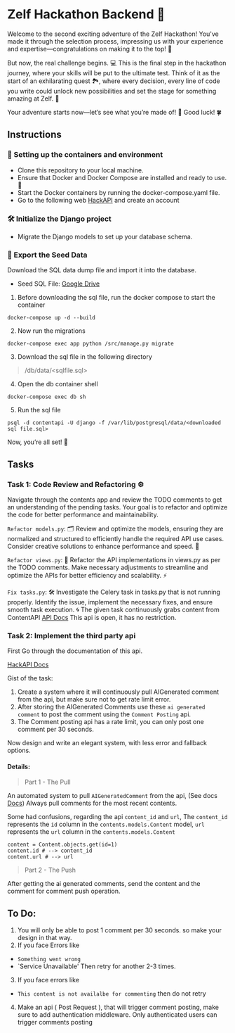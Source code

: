 # Zelf Hackathon Backend 🚀

Welcome to the second exciting adventure of the Zelf Hackathon! You've made it through the selection process, impressing us with your experience and expertise—congratulations on making it to the top! 🎉

But now, the real challenge begins. 💻 This is the final step in the hackathon journey, where your skills will be put to the ultimate test. Think of it as the start of an exhilarating quest 🏞️, where every decision, every line of code you write could unlock new possibilities and set the stage for something amazing at Zelf. 🔑

Your adventure starts now—let’s see what you’re made of! 💪 Good luck! 🍀


## Instructions

### 🚀 Setting up the containers and environment
- Clone this repository to your local machine.
- Ensure that Docker and Docker Compose are installed and ready to use. 🐳
- Start the Docker containers by running the docker-compose.yaml file.
- Go to the following web [HackAPI](https://hackapi.hellozelf.com/login/?next=/home/) and create an account

### 🛠️ Initialize the Django project

- Migrate the Django models to set up your database schema.


### 🌱 Export the Seed Data

Download the SQL data dump file and import it into the database.

- Seed SQL File: [Google Drive](https://drive.google.com/file/d/1KPg0kk6B_b7kR1qpZ58Q7wgR2rsuzW7A/view?usp=sharing)


1. Before downloading the sql file, run the docker compose to start the container 
```shell
docker-compose up -d --build
```
2. Now run the migrations
```shell
docker-compose exec app python /src/manage.py migrate
```
3. Download the sql file in the following directory
> /db/data/<sqlfile.sql>

4. Open the db container shell
```shell
docker-compose exec db sh 
```
5. Run the sql file
```shell
psql -d contentapi -U django -f /var/lib/postgresql/data/<downloaded sql file.sql>
```

Now, you’re all set! 🎉

##  Tasks
### Task 1: Code Review and Refactoring ⚙️

Navigate through the contents app and review the TODO comments to get an understanding of the pending tasks. Your goal is to refactor and optimize the code for better performance and maintainability.


`Refactor models.py`: 🗂️ Review and optimize the models, ensuring they are normalized and structured to efficiently handle the required API use cases. Consider creative solutions to enhance performance and speed. 🚀

`Refactor views.py`: 📑 Refactor the API implementations in views.py as per the TODO comments. Make necessary adjustments to streamline and optimize the APIs for better efficiency and scalability. ⚡

`Fix tasks.py`: 🛠️ Investigate the Celery task in tasks.py that is not running properly. Identify the issue, implement the necessary fixes, and ensure smooth task execution. 🌀
The given task continuously grabs content from ContentAPI [API Docs](https://www.postman.com/hellozelf/workspace/zelf-hackathon-backend/request/22135478-2cd2a12e-9e3e-4cc5-98e8-6628c40a0522?action=share&source=copy-link&creator=22135478&ctx=documentation)
This api is open, it has no restriction.


### Task 2: Implement the third party api

First Go through the documentation of this api. 

[HackAPI Docs](https://www.postman.com/hellozelf/workspace/zelf-hackathon-backend/collection/22135478-b612fc0d-d351-4deb-ae8a-ac9a92e2aa77?action=share&creator=22135478)

Gist of the task: 
1. Create a system where it will continuously pull AIGenerated comment from the api, but make sure not to get rate limit error. 
2. After storing the AIGenerated Comments use these `ai generated comment` to post the comment using the `Comment Posting` api.
3. The Comment posting api has a rate limit, you can only post one comment per 30 seconds. 

Now design and write an elegant system, with less error and fallback options. 

#### Details:

> Part 1 - The Pull

An automated system to pull `AIGeneratedComment` from the api, (See docs [Docs](https://www.postman.com/hellozelf/workspace/zelf-hackathon-backend/request/22135478-3c29af00-5b13-451e-8262-b5285d39b338?action=share&source=copy-link&creator=22135478&ctx=documentation))
Always pull comments for the most recent contents.

Some had confusions, regarding the api `content_id` and `url`,
The `content_id` represents the `id` column in the `contents.models.Content` model, 
`url` represents the `url` column in the `contents.models.Content`
```
content = Content.objects.get(id=1)
content.id # --> content_id
content.url # --> url
```

> Part 2 - The Push

After getting the ai generated comments, send the content and the comment for comment push operation.

## To Do:

1. You will only be able to post 1 comment per 30 seconds. so make your design in that way.
2. If you face Errors like
 - `Something went wrong`
 - `Service Unavailable'
Then retry for another 2-3 times.

3. If you face errors like
- `This content is not availalbe for commenting` then do not retry

4. Make an api ( Post Request ), that will trigger comment posting, make sure to add authentication middleware. 
Only authenticated users can trigger comments posting